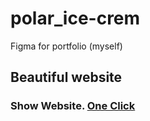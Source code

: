 # polar_ice-crem
 Figma for portfolio (myself)

## Beautiful website

### Show Website. [One Click](https://tohirjon-polar-icecream.netlify.app)
